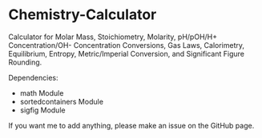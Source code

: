 # Chemistry-Calculator
Calculator for Molar Mass, Stoichiometry, Molarity, pH/pOH/H+ Concentration/OH- Concentration Conversions, Gas Laws, Calorimetry, Equilibrium, Entropy, Metric/Imperial Conversion, and Significant Figure Rounding.

Dependencies:
 - math Module
 - sortedcontainers Module
 - sigfig Module

If you want me to add anything, please make an issue on the GitHub page.
